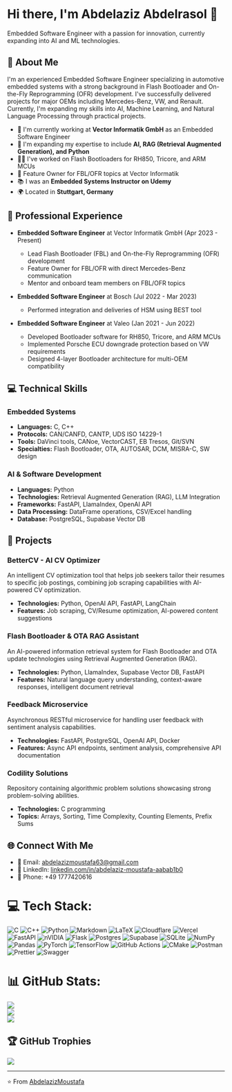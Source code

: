 # Hi there, I'm Abdelaziz Abdelrasol 👋

Embedded Software Engineer with a passion for innovation, currently expanding into AI and ML technologies.

## 🚀 About Me

I'm an experienced Embedded Software Engineer specializing in automotive embedded systems with a strong background in Flash Bootloader and On-the-Fly Reprogramming (OFR) development. I've successfully delivered projects for major OEMs including Mercedes-Benz, VW, and Renault. Currently, I'm expanding my skills into AI, Machine Learning, and Natural Language Processing through practical projects.

- 🔭 I'm currently working at **Vector Informatik GmbH** as an Embedded Software Engineer
- 🌱 I'm expanding my expertise to include **AI, RAG (Retrieval Augmented Generation), and Python**
- 👨‍💻 I've worked on Flash Bootloaders for RH850, Tricore, and ARM MCUs
- 🌟 Feature Owner for FBL/OFR topics at Vector Informatik
- 📚 I was an **Embedded Systems Instructor on Udemy**
- 🌍 Located in **Stuttgart, Germany**

## 💼 Professional Experience

- **Embedded Software Engineer** at Vector Informatik GmbH (Apr 2023 - Present)
  - Lead Flash Bootloader (FBL) and On-the-Fly Reprogramming (OFR) development
  - Feature Owner for FBL/OFR with direct Mercedes-Benz communication
  - Mentor and onboard team members on FBL/OFR topics

- **Embedded Software Engineer** at Bosch (Jul 2022 - Mar 2023)
  - Performed integration and deliveries of HSM using BEST tool

- **Embedded Software Engineer** at Valeo (Jan 2021 - Jun 2022)
  - Developed Bootloader software for RH850, Tricore, and ARM MCUs
  - Implemented Porsche ECU downgrade protection based on VW requirements
  - Designed 4-layer Bootloader architecture for multi-OEM compatibility

## 💻 Technical Skills

### Embedded Systems
- **Languages:** C, C++
- **Protocols:** CAN/CANFD, CANTP, UDS ISO 14229-1
- **Tools:** DaVinci tools, CANoe, VectorCAST, EB Tresos, Git/SVN
- **Specialties:** Flash Bootloader, OTA, AUTOSAR, DCM, MISRA-C, SW design

### AI & Software Development
- **Languages:** Python
- **Technologies:** Retrieval Augmented Generation (RAG), LLM Integration
- **Frameworks:** FastAPI, LlamaIndex, OpenAI API
- **Data Processing:** DataFrame operations, CSV/Excel handling
- **Database:** PostgreSQL, Supabase Vector DB

## 🔧 Projects

### BetterCV - AI CV Optimizer
An intelligent CV optimization tool that helps job seekers tailor their resumes to specific job postings, combining job scraping capabilities with AI-powered CV optimization.
- **Technologies:** Python, OpenAI API, FastAPI, LangChain
- **Features:** Job scraping, CV/Resume optimization, AI-powered content suggestions

### Flash Bootloader & OTA RAG Assistant
An AI-powered information retrieval system for Flash Bootloader and OTA update technologies using Retrieval Augmented Generation (RAG).
- **Technologies:** Python, LlamaIndex, Supabase Vector DB, FastAPI
- **Features:** Natural language query understanding, context-aware responses, intelligent document retrieval

### Feedback Microservice
Asynchronous RESTful microservice for handling user feedback with sentiment analysis capabilities.
- **Technologies:** FastAPI, PostgreSQL, OpenAI API, Docker
- **Features:** Async API endpoints, sentiment analysis, comprehensive API documentation

### Codility Solutions
Repository containing algorithmic problem solutions showcasing strong problem-solving abilities.
- **Technologies:** C programming
- **Topics:** Arrays, Sorting, Time Complexity, Counting Elements, Prefix Sums

## 🌐 Connect With Me

- 📧 Email: [abdelazizmoustafa63@gmail.com](mailto:abdelazizmoustafa63@gmail.com)
- 💼 LinkedIn: [linkedin.com/in/abdelaziz-moustafa-aabab1b0](https://linkedin.com/in/abdelaziz-moustafa-aabab1b0/)
- 📱 Phone: +49 1777420616


# 💻 Tech Stack:
![C](https://img.shields.io/badge/c-%2300599C.svg?style=for-the-badge&logo=c&logoColor=white) ![C++](https://img.shields.io/badge/c++-%2300599C.svg?style=for-the-badge&logo=c%2B%2B&logoColor=white) ![Python](https://img.shields.io/badge/python-3670A0?style=for-the-badge&logo=python&logoColor=ffdd54) ![Markdown](https://img.shields.io/badge/markdown-%23000000.svg?style=for-the-badge&logo=markdown&logoColor=white) ![LaTeX](https://img.shields.io/badge/latex-%23008080.svg?style=for-the-badge&logo=latex&logoColor=white) ![Cloudflare](https://img.shields.io/badge/Cloudflare-F38020?style=for-the-badge&logo=Cloudflare&logoColor=white) ![Vercel](https://img.shields.io/badge/vercel-%23000000.svg?style=for-the-badge&logo=vercel&logoColor=white) ![FastAPI](https://img.shields.io/badge/FastAPI-005571?style=for-the-badge&logo=fastapi) ![nVIDIA](https://img.shields.io/badge/cuda-000000.svg?style=for-the-badge&logo=nVIDIA&logoColor=green) ![Flask](https://img.shields.io/badge/flask-%23000.svg?style=for-the-badge&logo=flask&logoColor=white) ![Postgres](https://img.shields.io/badge/postgres-%23316192.svg?style=for-the-badge&logo=postgresql&logoColor=white) ![Supabase](https://img.shields.io/badge/Supabase-3ECF8E?style=for-the-badge&logo=supabase&logoColor=white) ![SQLite](https://img.shields.io/badge/sqlite-%2307405e.svg?style=for-the-badge&logo=sqlite&logoColor=white) ![NumPy](https://img.shields.io/badge/numpy-%23013243.svg?style=for-the-badge&logo=numpy&logoColor=white) ![Pandas](https://img.shields.io/badge/pandas-%23150458.svg?style=for-the-badge&logo=pandas&logoColor=white) ![PyTorch](https://img.shields.io/badge/PyTorch-%23EE4C2C.svg?style=for-the-badge&logo=PyTorch&logoColor=white) ![TensorFlow](https://img.shields.io/badge/TensorFlow-%23FF6F00.svg?style=for-the-badge&logo=TensorFlow&logoColor=white) ![GitHub Actions](https://img.shields.io/badge/github%20actions-%232671E5.svg?style=for-the-badge&logo=githubactions&logoColor=white) ![CMake](https://img.shields.io/badge/CMake-%23008FBA.svg?style=for-the-badge&logo=cmake&logoColor=white) ![Postman](https://img.shields.io/badge/Postman-FF6C37?style=for-the-badge&logo=postman&logoColor=white) ![Prettier](https://img.shields.io/badge/prettier-%23F7B93E.svg?style=for-the-badge&logo=prettier&logoColor=black) ![Swagger](https://img.shields.io/badge/-Swagger-%23Clojure?style=for-the-badge&logo=swagger&logoColor=white)
# 📊 GitHub Stats:
![](https://github-readme-stats.vercel.app/api?username=AbdelazizMoustafa10M&theme=dark&hide_border=true&include_all_commits=true&count_private=true)<br/>
![](https://nirzak-streak-stats.vercel.app/?user=AbdelazizMoustafa10M&theme=dark&hide_border=true)<br/>
![](https://github-readme-stats.vercel.app/api/top-langs/?username=AbdelazizMoustafa10M&theme=dark&hide_border=true&include_all_commits=true&count_private=true&layout=compact)

## 🏆 GitHub Trophies
![](https://github-profile-trophy.vercel.app/?username=AbdelazizMoustafa10M&theme=radical&no-frame=false&no-bg=true&margin-w=4)

---

⭐️ From [AbdelazizMoustafa](https://github.com/AbdelazizMoustafa)
